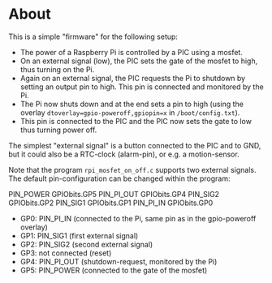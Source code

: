 About
=====

This is a simple "firmware" for the following setup:

  - The power of a Raspberry Pi is controlled by a PIC using a mosfet.
  - On an external signal (low), the PIC sets the gate of the mosfet
    to high, thus turning on the Pi.
  - Again on an external signal, the PIC requests the Pi to shutdown by
    setting an output pin to high. This pin is connected and monitored
    by the Pi.
  - The Pi now shuts down and at the end sets a pin to high (using the
    overlay `dtoverlay=gpio-poweroff,gpiopin=x` in `/boot/config.txt`).
  - This pin is connected to the PIC and the PIC now sets the gate to low
    thus turning power off.

The simplest "external signal" is a button connected to the PIC and to GND,
but it could also be a RTC-clock (alarm-pin), or e.g. a motion-sensor. 

Note that the program `rpi_mosfet_on_off.c` supports two external signals.
The default pin-configuration can be changed within the program:

 PIN_POWER  GPIObits.GP5
 PIN_PI_OUT GPIObits.GP4
 PIN_SIG2   GPIObits.GP2
 PIN_SIG1   GPIObits.GP1
 PIN_PI_IN  GPIObits.GP0

  - GP0: PIN_PI_IN (connected to the Pi, same pin as in the gpio-poweroff
    overlay)
  - GP1: PIN_SIG1 (first external signal)
  - GP2: PIN_SIG2 (second external signal)
  - GP3: not connected (reset)
  - GP4: PIN_PI_OUT (shutdown-request, monitored by the Pi)
  - GP5: PIN_POWER (connected to the gate of the mosfet)
